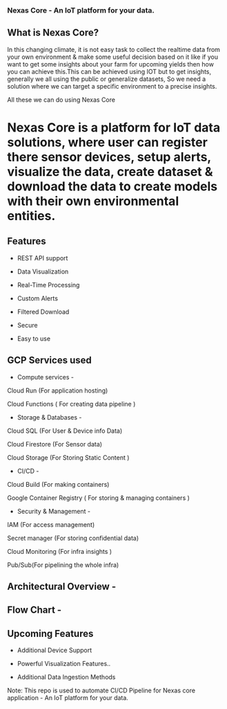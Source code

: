 ### Nexas Core - An IoT platform for your data.


## What is Nexas Core?
In this changing climate, it is not easy task to  collect the realtime data from your own environment  & make some useful decision based on it like if you want to get some insights about your farm for upcoming yields then how you can achieve this.This can be achieved using IOT but to get insights,  generally we all using the public or generalize datasets,  So we need a solution where we can target a specific environment to a precise insights.

All these we can do using Nexas Core 

# Nexas Core is a platform for IoT data solutions,  where user can register there sensor devices, setup alerts, visualize the data, create dataset & download the data to create models with their own environmental entities.

## Features

- REST API support 

- Data Visualization

- Real-Time Processing

- Custom Alerts

- Filtered Download

- Secure

- Easy to use

## GCP Services used

- Compute services -

Cloud Run (For application hosting)

Cloud Functions ( For creating data pipeline )

- Storage & Databases -

Cloud  SQL (For User & Device info Data)

Cloud Firestore (For Sensor data)

Cloud Storage (For Storing Static Content )

- CI/CD -

Cloud Build (For making containers)

Google Container Registry ( For storing & managing containers )

- Security & Management -

IAM (For access management)

Secret manager (For storing confidential data)

Cloud Monitoring (For infra insights )

Pub/Sub(For pipelining the whole infra)

## Architectural Overview -


## Flow Chart -


## Upcoming Features

- Additional Device Support

- Powerful Visualization Features..

- Additional Data Ingestion Methods

Note: This repo is used to automate CI/CD Pipeline for Nexas core application - An IoT platform for your data.


